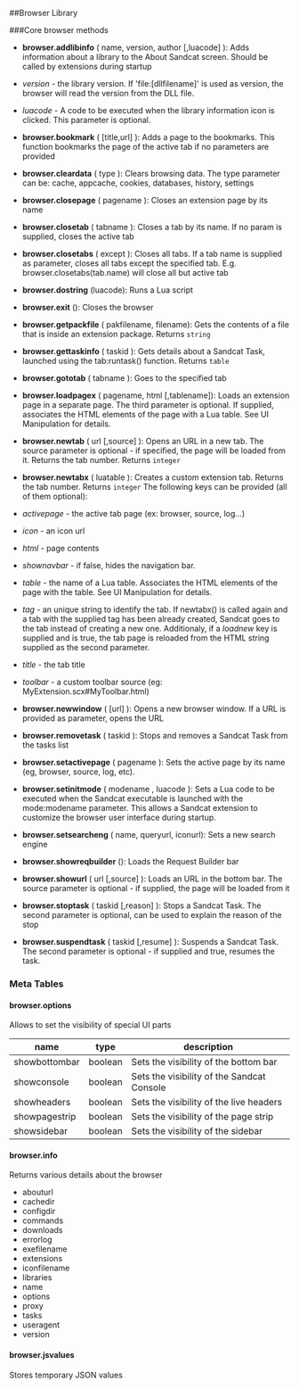 ##Browser Library

###Core browser methods

* **browser.addlibinfo** ( name, version, author [,luacode] ): Adds information about a library to the About Sandcat screen. Should be called by extensions during startup
 * *version* - the library version. If 'file:[dllfilename]' is used as version, the browser will read the version from the DLL file.
 * *luacode* - A code to be executed when the library information icon is clicked. This parameter is optional.

* **browser.bookmark** ( [title,url] ): Adds a page to the bookmarks. This function bookmarks the page of the active tab if no parameters are provided

* **browser.cleardata** ( type ): Clears browsing data. The type parameter can be: cache, appcache, cookies, databases, history, settings

* **browser.closepage** ( pagename ): Closes an extension page by its name

* **browser.closetab** ( tabname ): Closes a tab by its name. If no param is supplied, closes the active tab

* **browser.closetabs** ( except ): Closes all tabs. If a tab name is supplied as parameter, closes all tabs except the specified tab. E.g. browser.closetabs(tab.name) will close all but active tab

* **browser.dostring** (luacode): Runs a Lua script

* **browser.exit** (): Closes the browser

* **browser.getpackfile** ( pakfilename, filename): Gets the contents of a file that is inside an extension package. Returns `string`

* **browser.gettaskinfo** ( taskid ): Gets details about a Sandcat Task, launched using the tab:runtask() function. Returns `table`

* **browser.gototab** ( tabname ): Goes to the specified tab

* **browser.loadpagex** ( pagename, html [,tablename]): Loads an extension page in a separate page. The third parameter is optional. If supplied, associates the HTML elements of the page with a Lua table. See UI Manipulation for details.

* **browser.newtab** ( url [,source] ): Opens an URL in a new tab. The source parameter is optional - if specified, the page will be loaded from it. Returns the tab number. Returns `integer`

* **browser.newtabx** ( luatable ): Creates a custom extension tab. Returns the tab number. Returns `integer` The following keys can be provided (all of them optional):
 * *activepage* - the active tab page (ex: browser, source, log...)
 * *icon* - an icon url
 * *html* - page contents
 * *shownavbar* - if false, hides the navigation bar.
 * *table* - the name of a Lua table. Associates the HTML elements of the page with the table. See UI Manipulation for details.
 * *tag* - an unique string to identify the tab. If newtabx() is called again and a tab with the supplied tag has been already created, Sandcat goes to the tab instead of creating a new one. Additionaly, if a *loadnew* key is supplied and is true, the tab page is reloaded from the HTML string supplied as the second parameter.
 * *title* - the tab title
 * *toolbar* - a custom toolbar source (eg: MyExtension.scx#MyToolbar.html)
 
* **browser.newwindow** ( [url] ): Opens a new browser window. If a URL is provided as parameter, opens the URL

* **browser.removetask** ( taskid ): Stops and removes a Sandcat Task from the tasks list

* **browser.setactivepage** ( pagename ): Sets the active page by its name (eg, browser, source, log, etc).

* **browser.setinitmode** ( modename , luacode ): Sets a Lua code to be executed when the Sandcat executable is launched with the mode:modename parameter. This allows a Sandcat extension to customize the browser user interface during startup.

* **browser.setsearcheng** ( name, queryurl, iconurl): Sets a new search engine

* **browser.showreqbuilder** (): Loads the Request Builder bar

* **browser.showurl** ( url [,source] ): Loads an URL in the bottom bar. The source parameter is optional - if supplied, the page will be loaded from it

* **browser.stoptask** ( taskid [,reason] ): Stops a Sandcat Task. The second parameter is optional, can be used to explain the reason of the stop

* **browser.suspendtask** ( taskid [,resume] ): Suspends a Sandcat Task. The second parameter is optional - if supplied and true, resumes the task.

### Meta Tables

#### **browser.options**

Allows to set the visibility of special UI parts

name | type | description
--- | --- | ---
showbottombar | boolean | Sets the visibility of the bottom bar
showconsole	| boolean | Sets the visibility of the Sandcat Console
showheaders	| boolean | Sets the visibility of the live headers
showpagestrip |	boolean	| Sets the visibility of the page strip
showsidebar | boolean | Sets the visibility of the sidebar

#### **browser.info**

Returns various details about the browser

* abouturl
* cachedir
* configdir
* commands
* downloads
* errorlog
* exefilename
* extensions
* iconfilename
* libraries
* name
* options
* proxy
* tasks
* useragent
* version

#### **browser.jsvalues**

Stores temporary JSON values